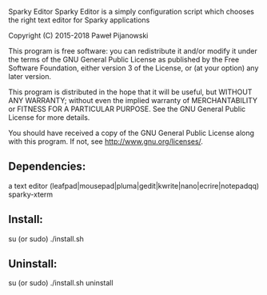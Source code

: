 Sparky Editor
Sparky Editor is a simply configuration script which chooses the right text editor for Sparky applications

Copyright (C) 2015-2018 Paweł Pijanowski

This program is free software: you can redistribute it and/or modify
it under the terms of the GNU General Public License as published by
the Free Software Foundation, either version 3 of the License, or
(at your option) any later version.

This program is distributed in the hope that it will be useful,
but WITHOUT ANY WARRANTY; without even the implied warranty of
MERCHANTABILITY or FITNESS FOR A PARTICULAR PURPOSE.  See the
GNU General Public License for more details.

You should have received a copy of the GNU General Public License
along with this program.  If not, see <http://www.gnu.org/licenses/>.

Dependencies:
-------------
a text editor (leafpad|mousepad|pluma|gedit|kwrite|nano|ecrire|notepadqq)
sparky-xterm

Install:
-------------
su (or sudo) 
./install.sh

Uninstall:
-------------
su (or sudo)
./install.sh uninstall
